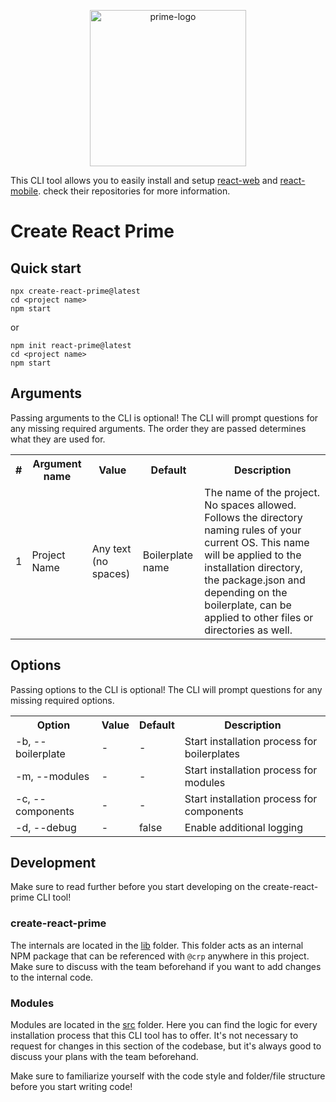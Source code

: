 <p align="center">
  <img src="https://github.com/LabelA/prime-monorepo/blob/main/prime-logo.png?raw=true" alt="prime-logo" width="250px" />
</p>

This CLI tool allows you to easily install and setup [react-web](https://github.com/LabelA/prime-monorepo/tree/main/boilerplates/react-web) and [react-mobile](https://github.com/LabelA/prime-monorepo/tree/main/boilerplates/react-mobile). check their repositories for more information.

# Create React Prime

## Quick start

```shell
npx create-react-prime@latest
cd <project name>
npm start
```

or

```shell
npm init react-prime@latest
cd <project name>
npm start
```

## Arguments

Passing arguments to the CLI is optional! The CLI will prompt questions for any missing required arguments. The order they are passed determines what they are used for.

<table>
  <tr>
    <th>
        #
    </th>
    <th>
        Argument name
    </th>
    <th>
        Value
    </th>
    <th>
        Default
    </th>
    <th>
        Description
    </th>
  </tr>
  <tr>
    <td>
      1
    </td>
    <td>
      Project Name
    </td>
    <td>
      Any text (no spaces)
    </td>
    <td>
      Boilerplate name
    </td>
    <td>
      The name of the project. No spaces allowed. Follows the directory naming rules of your current OS. This name will be applied to the installation directory, the package.json and depending on the boilerplate, can be applied to other files or directories as well.
    </td>
  </tr>
</table>

## Options

Passing options to the CLI is optional! The CLI will prompt questions for any missing required options.

<table>
  <tr>
    <th>
        Option
    </th>
    <th>
        Value
    </th>
    <th>
        Default
    </th>
    <th>
        Description
    </th>
  </tr>
  <tr>
    <td>
      -b, --boilerplate
    </td>
    <td>
      -
    </td>
    <td>
      -
    </td>
    <td>
      Start installation process for boilerplates
    </td>
  </tr>
  <tr>
    <td>
      -m, --modules
    </td>
    <td>
      -
    </td>
    <td>
      -
    </td>
    <td>
      Start installation process for modules
    </td>
  </tr>
  <tr>
    <td>
      -c, --components
    </td>
    <td>
      -
    </td>
    <td>
      -
    </td>
    <td>
      Start installation process for components
    </td>
  </tr>
  <tr>
    <td>
      -d, --debug
    </td>
    <td>
      -
    </td>
    <td>
      false
    </td>
    <td>
      Enable additional logging
    </td>
  </tr>
</table>

## Development

Make sure to read further before you start developing on the create-react-prime CLI tool!

### create-react-prime

The internals are located in the [lib](https://github.com/react-prime/create-react-prime/tree/master/lib) folder. This folder acts as an internal NPM package that can be referenced with `@crp` anywhere in this project. Make sure to discuss with the team beforehand if you want to add changes to the internal code.

### Modules

Modules are located in the [src](https://github.com/react-prime/create-react-prime/tree/master/src) folder. Here you can find the logic for every installation process that this CLI tool has to offer. It's not necessary to request for changes in this section of the codebase, but it's always good to discuss your plans with the team beforehand.

Make sure to familiarize yourself with the code style and folder/file structure before you start writing code!
